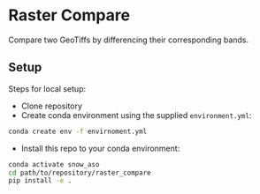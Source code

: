 # Raster Compare

Compare two GeoTiffs by differencing their corresponding bands.

## Setup

Steps for local setup:
* Clone repository
* Create conda environment using the supplied `environment.yml`:
```bash
conda create env -f envirnoment.yml
```
* Install this repo to your conda environment:
```bash
conda activate snow_aso
cd path/to/repository/raster_compare
pip install -e .
```
